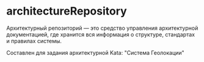 # architectureRepository

Архитектурный репозиторий — это средство управления архитектурной документацией, где хранится вся информация о структуре, стандартах и правилах системы.

Составлен для задания архитектурной Kata: "Система Геолокации"


